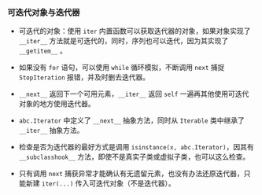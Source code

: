 ### 可迭代对象与迭代器

- 可迭代的对象：使用 `iter` 内置函数可以获取迭代器的对象，如果对象实现了 `__iter__` 方法就是可迭代的，同时，序列也可以迭代，因为其实现了 `__getitem__` 。

- 如果没有 `for` 语句，可以使用 `while` 循环模拟，不断调用 `next` 捕捉 `StopIteration` 报错，并及时删去迭代器。

- `__next__` 返回下一个可用元素，`__iter__` 返回 `self` 一遍再其他使用可迭代对象的地方使用迭代器。

- `abc.Iterator` 中定义了 `__next__` 抽象方法，同时从 `Iterable` 类中继承了 `__iter__` 抽象方法。

- 检查是否为迭代器的最好方式是调用 `isinstance(x, abc.Iterator)`，因其有 `__subclasshook__` 方法，即使不是真实子类或虚拟子类，也可以这么检查。

- 只有调用 `next` 捕获异常才能确认有无遗留元素，也没有办法还原迭代器，只能新建 `iter(...)` 传入可迭代对象（不是迭代器）。